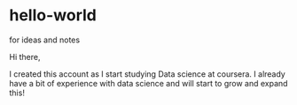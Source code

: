 # hello-world
for ideas and notes

Hi there,

I created this account as I start studying Data science at coursera. I already have a bit of experience with data science and will start to grow and expand this!
